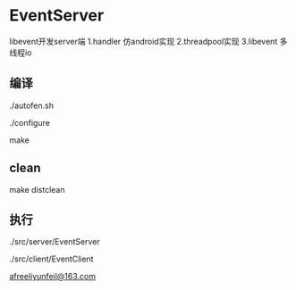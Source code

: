 # EventServer
libevent开发server端
1.handler 仿android实现
2.threadpool实现
3.libevent 多线程io

## 编译
./autofen.sh

./configure

make

## clean

make distclean

## 执行
./src/server/EventServer

./src/client/EventClient

afreeliyunfeil@163.com
